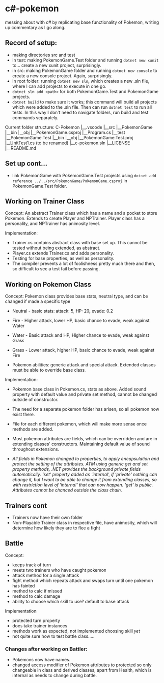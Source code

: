 # c#-pokemon
messing about with c# by replicating base functionality of Pokemon, writing up commentary as I go along. 

## Record of setup: 
- making directories src and test
- in test: making PokemonGame.Test folder and running `dotnet new xunit` to... create a new xunit project, surprisingly. 
- in src: making PokemonGame folder and running `dotnet new console` to create a new console project. Again, surprisingly. 
- in root folder: running `dotnet new sln`, which creates a new .sln file, where I can add projects to execute in one go.
- `dotnet sln add <path>` for both PokemonGame.Test and PokemonGame projects. 
- `dotnet build` to make sure it works; this command will build all projects which were added to the .sln file. Then can run `dotnet test` to run all tests. In this way I don't need to navigate folders, run build and test commands separately.

Current folder structure: 
C-Pokemon
|__.vscode
|__src
  |__PokemonGame
    |__bin
    |__obj
    |__PokemonGame.csproj
    |__Program.cs
|__test
  |__PokemonGame.Test
    |__bin
    |__obj
    |__PokemonGame.Test.proj
    |__UnitTest1.cs (to be renamed)
|__c-pokemon.sln
|__LICENSE
|__README.md

## Set up cont...
- link PokemonGame with PokemonGame.Test projects using `dotnet add reference ../../src/PokemonGame/PokemonGame.csproj` in PokemonGame.Test folder. 

## Working on Trainer Class

Concept: An abstract Trainer class which has a name and a pocket to store Pokemon. Extends to create Player and NPTrainer. Player class has a personality, and NPTrainer has animosity level.

Implementation: 
- Trainer.cs contains abstract class with base set up. This cannot be tested without being extended, as abstract.
- Player.cs extends Trainer.cs and adds personality. 
- Testing for base properties, as well as personality. 
- The compiler prevents a lot of foolishness pretty much there and then, so difficult to see a test fail before passing. 

## Working on Pokemon Class 

Concept: Pokemon class provides base stats, neutral type, and can be changed if made a specific type
- Neutral - basic stats: attack: 5, HP: 20, evade: 0.2
- Fire - Higher attack, lower HP, basic chance to evade, weak against Water
- Water - Basic attack and HP, Higher chance to evade, weak against Grass
- Grass - Lower attack, higher HP, basic chance to evade, weak against Fire

- Pokemon abilities: generic attack and special attack. Extended classes must be able to override base class. 

Implementation: 
- Pokemon base class in Pokemon.cs, stats as above. Added sound property with default value and private set method, cannot be changed outside of constructor. 
- The need for a separate pokemon folder has arisen, so all pokemon now exist there. 
- File for each different pokemon, which will make more sense once methods are added.
- Most pokemon attributes are fields, which can be overridden and are in extending classes' constructors. Maintaining default value of sound throughout extensions. 

- _All fields in Pokemon changed to properties, to apply encapsulation and protect the setting of the attributes. ATM using generic get and set property methods, .NET provides the background private fields automatically. 'set' property added as 'internal', if 'private' nothing can change it, but I want to be able to change it from extending classes, so with restriction level of 'internal' that can now happen. 'get' is public. Attributes cannot be chanced outside the class chain._

## Trainers cont
- Trainers now have their own folder
- Non-Playable Trainer class in respective file, have animosity, which will determine how likely they are to flee a fight

## Battle
Concept:
- keeps track of turn
- meets two trainers who have caught pokemon
- attack method for a single attack
- fight method which repeats attack and swaps turn until one pokemon has fainted
- method to calc if missed
- method to calc damage
- ability to choose which skill to use? default to base attack


Implementation
- protected turn property
- does take trainer instances
- methods work as expected, not implemented choosing skill _yet_
- not quite sure how to test battle class.....

### Changes after working on Battler: 
- Pokemons now have names.
- changed access modifier of Pokemon attributes to protected so only changeable in class and derived classes, apart from Health, which is internal as needs to change during battle. 